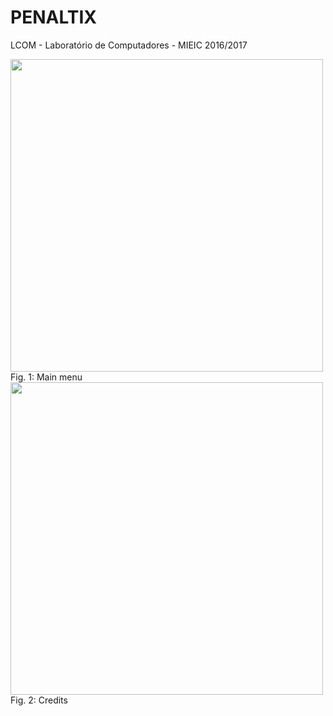 # PENALTIX
LCOM - Laboratório de Computadores - MIEIC 2016/2017

<img src="https://github.com/bernardomcbarbosa/feup-lcom/blob/master/proj/src/images/night_final.bmp" width="500">
Fig. 1: Main menu

<img src="https://github.com/bernardomcbarbosa/feup-lcom/blob/master/proj/src/images/credits_about.bmp" width="500">
Fig. 2: Credits
